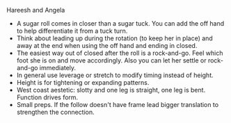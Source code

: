 Hareesh and Angela

* A sugar roll comes in closer than a sugar tuck.  You can add
the off hand to help differentiate it from a tuck turn.
* Think about leading up during the rotation (to keep her in place)
and away at the end when using the off hand and ending in closed.
* The easiest way out of closed after the roll is a rock-and-go.
Feel which foot she is on and move accordingly.  Also you can let
her settle or rock-and-go immediately.
* In general use leverage or stretch to modify timing instead of
height.
* Height is for tightening or expanding patterns.
* West coast aestetic: slotty and one leg is straight, one leg is
bent.  Function drives form.
* Small preps.  If the follow doesn't have frame lead bigger
translation to strengthen the connection.
